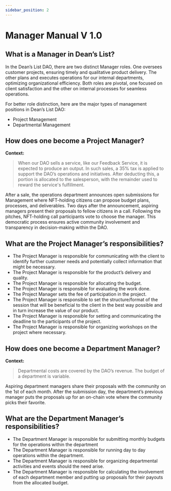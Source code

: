 ```yaml
---
sidebar_position: 2
---
```


# Manager Manual V 1.0

## What is a Manager in Dean’s List?

In the Dean’s List DAO, there are two distinct Manager roles. One oversees customer projects, ensuring timely and qualitative product delivery. The other plans and executes operations for our internal departments, optimizing organizational efficiency. Both roles are pivotal, one focused on client satisfaction and the other on internal processes for seamless operations.

For better role distinction, here are the major types of management positions in Dean’s List DAO:

- Project Management
- Departmental Management

## How does one become a Project Manager?

**Context:**

> When our DAO sells a service, like our Feedback Service, it is expected to produce an output. In such sales, a 35% tax is applied to support the DAO’s operations and initiatives. After deducting this, a portion is allocated to the salesperson, with the remainder used to reward the service's fulfillment.

After a sale, the operations department announces open submissions for Management where NFT-holding citizens can propose budget plans, processes, and deliverables. Two days after the announcement, aspiring managers present their proposals to fellow citizens in a call. Following the pitches, NFT-holding call participants vote to choose the manager. This democratic process ensures active community involvement and transparency in decision-making within the DAO.

## What are the Project Manager’s responsibilities?

- The Project Manager is responsible for communicating with the client to identify further customer needs and potentially collect information that might be necessary.
- The Project Manager is responsible for the product’s delivery and quality.
- The Project Manager is responsible for allocating the budget.
- The Project Manager is responsible for evaluating the work done.
- The Project Manager sets the fee of participation in the project.
- The Project Manager is responsible to set the structure/format of the session that will be beneficial to the client in the best way possible and in turn increase the value of our product.
- The Project Manager is responsible for setting and communicating the deadline to the participants of the project.
- The Project Manager is responsible for organizing workshops on the project where necessary.

## How does one become a Department Manager?

**Context:**

> Departmental costs are covered by the DAO’s revenue. The budget of a department is variable.

Aspiring department managers share their proposals with the community on the 1st of each month. After the submission day, the department’s previous manager puts the proposals up for an on-chain vote where the community picks their favorite.

## What are the Department Manager’s responsibilities?

- The Department Manager is responsible for submitting monthly budgets for the operations within the department
- The Department Manager is responsible for running day to day operations within the department.
- The Department Manager is responsible for organizing departmental activities and events should the need arise.
- The Department Manager is responsible for calculating the involvement of each department member and putting up proposals for their payouts from the allocated budget.
